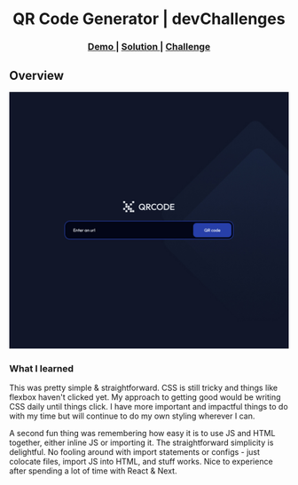 <h1 align="center">QR Code Generator | devChallenges</h1>

<div align="center">
  <h3>
    <a href="https://nostromos.github.io/qr-code-generator">
      Demo
    </a>
    <span> | </span>
    <a href="https://github.com/Nostromos/QR-Code-Generator/">
      Solution
    </a>
    <span> | </span>
    <a href="https://devchallenges.io/challenge/qa-code-generator">
      Challenge
    </a>
  </h3>
</div>

## Overview

![screenshot](https://github.com/Nostromos/QR-Code-Generator/blob/main/Project%20Starter/design/Tablet_1024px.jpg)

### What I learned

This was pretty simple & straightforward. CSS is still tricky and things like flexbox haven't clicked yet. My approach to getting good would be writing CSS daily until things click. I have more important and impactful things to do with my time but will continue to do my own styling wherever I can. 

A second fun thing was remembering how easy it is to use JS and HTML together, either inline JS or importing it. The straightforward simplicity is delightful. No fooling around with import statements or configs - just colocate files, import JS into HTML, and stuff works. Nice to experience after spending a lot of time with React & Next.
